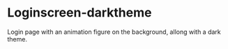 # Loginscreen-darktheme
Login page with an animation figure on the background, allong with a dark theme.
